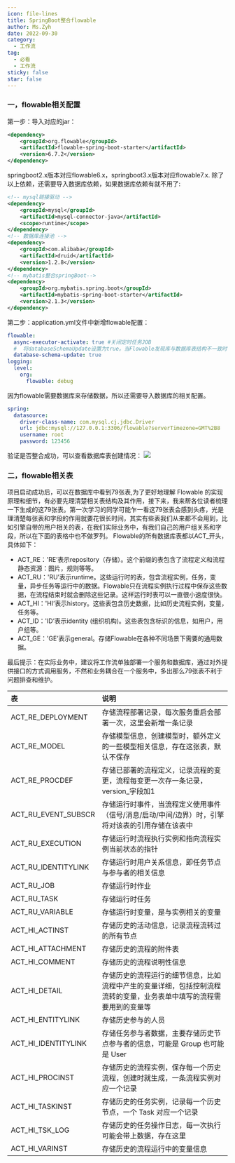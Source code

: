 ```yaml
---
icon: file-lines
title: SpringBoot整合flowable
author: Ms.Zyh
date: 2022-09-30
category:
  - 工作流
tag:
  - 必看
  - 工作流
sticky: false
star: false
---
```



### 一，flowable相关配置
第一步：导入对应的jar：
```xml
<dependency>
    <groupId>org.flowable</groupId>
    <artifactId>flowable-spring-boot-starter</artifactId>
    <version>6.7.2</version>
</dependency>
```
springboot2.x版本对应flowable6.x，springboot3.x版本对应flowable7.x.
除了以上依赖，还需要导入数据库依赖，如果数据库依赖有就不用了:
```xml
<!-- mysql链接驱动 -->  
<dependency>  
    <groupId>mysql</groupId>  
    <artifactId>mysql-connector-java</artifactId>  
    <scope>runtime</scope>  
</dependency>  
<!-- 数据库连接池 -->  
<dependency>  
    <groupId>com.alibaba</groupId>  
    <artifactId>druid</artifactId>  
    <version>1.2.8</version>  
</dependency>  
<!-- mybatis整合springBoot-->  
<dependency>  
    <groupId>org.mybatis.spring.boot</groupId>  
    <artifactId>mybatis-spring-boot-starter</artifactId>  
    <version>2.1.3</version>  
</dependency>
```

第二步：application.yml文件中新增flowable配置：
```yml
flowable:
  async-executor-activate: true #关闭定时任务JOB
  #  将databaseSchemaUpdate设置为true。当Flowable发现库与数据库表结构不一致时，会自动将数据库表结构升级至新版本。前提是数据库中只能有flowable-learn架构，架构中不能有表。
  database-schema-update: true
logging:
  level:
    org:
      flowable: debug
```
因为flowable需要数据库来存储数据，所以还需要导入数据库的相关配置。
```yaml
spring:
  datasource:
    driver-class-name: com.mysql.cj.jdbc.Driver
    url: jdbc:mysql://127.0.0.1:3306/flowable?serverTimezone=GMT%2B8
    username: root
    password: 123456
```
验证是否整合成功，可以查看数据库表创建情况：
![](http://img.zouyh.top/article-img/202503301428824.png)
### 二，flowable相关表
项目启动成功后，可以在数据库中看到79张表,为了更好地理解 Flowable 的实现原理和细节，有必要先理清楚相关表结构及其作用，接下来，我来帮各位读者梳理一下生成的这79张表。第一次学习的同学可能乍一看这79张表会感到头疼，光是理清楚每张表和字段的作用就要花很长时间，其实有些表我们从来都不会用到，比如引擎自带的用户相关的表，在我们实际业务中，有我们自己的用户组关系和字段，所以在下面的表格中也不做罗列。
Flowable的所有数据库表都以ACT_开头，具体如下：
- ACT_RE：'RE’表示repository（存储）。这个前缀的表包含了流程定义和流程静态资源：图片，规则等等。
- ACT_RU：'RU’表示runtime。这些运行时的表，包含流程实例，任务，变量，异步任务等运行中的数据。Flowable只在流程实例执行过程中保存这些数据，在流程结束时就会删除这些记录。这样运行时表可以一直很小速度很快。
- ACT_HI：'HI’表示history。这些表包含历史数据，比如历史流程实例，变量，任务等。
- ACT_ID：'ID’表示identity (组织机构)。这些表包含标识的信息，如用户，用户组等。
- ACT_GE：'GE’表示general。存储Flowable在各种不同场景下需要的通用数据。

最后提示：在实际业务中，建议将工作流单独部署一个服务和数据库，通过对外提供接口的方式调用服务，不然和业务耦合在一个服务中，多出那么79张表不利于问题排查和维护。

| 表                   | 说明                                                         |
| :------------------ | :--------------------------------------------------------- |
| ACT_RE_DEPLOYMENT   | 存储流程部署记录，每次服务重启会部署一次，这里会新增一条记录                             |
| ACT_RE_MODEL        | 存储模型信息，创建模型时，额外定义的一些模型相关信息，存在这张表，默认不保存                     |
| ACT_RE_PROCDEF      | 存储已部署的流程定义，记录流程的变更，流程每变更一次存一条记录，version_字段加1               |
| ACT_RU_EVENT_SUBSCR | 存储运行时事件，当流程定义使用事件（信号/消息/启动/中间/边界）时，引擎将对该表的引用存储在该表中         |
| ACT_RU_EXECUTION    | 存储运行时流程执行实例和指向流程实例当前状态的指针                                  |
| ACT_RU_IDENTITYLINK | 存储运行时用户关系信息，即任务节点与参与者的相关信息                                 |
| ACT_RU_JOB          | 存储运行时作业                                                    |
| ACT_RU_TASK         | 存储运行时任务                                                    |
| ACT_RU_VARIABLE     | 存储运行时变量，是与实例相关的变量                                          |
| ACT_HI_ACTINST      | 存储历史的活动信息，记录流程流转过的所有节点                                     |
| ACT_HI_ATTACHMENT   | 存储历史的流程的附件表                                                |
| ACT_HI_COMMENT      | 存储历史的流程说明性信息                                               |
| ACT_HI_DETAIL       | 存储历史的流程运行的细节信息，比如流程中产生的变量详细，包括控制流程流转的变量，业务表单中填写的流程需要用到的变量等 |
| ACT_HI_ENTITYLINK   | 存储历史参与的人员                                                  |
| ACT_HI_IDENTITYLINK | 存储任务参与者数据，主要存储历史节点参与者的信息，可能是 Group 也可能是 User               |
| ACT_HI_PROCINST     | 存储历史的流程实例，保存每一个历史流程，创建时就生成，一条流程实例对应一个记录                    |
| ACT_HI_TASKINST     | 存储历史的任务实例，记录每一个历史节点，一个 Task 对应一个记录                         |
| ACT_HI_TSK_LOG      | 存储历史的任务操作日志，每一次执行可能会带上数据，存在这里                              |
| ACT_HI_VARINST      | 存储历史的流程运行中的变量信息                                            |
